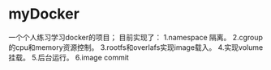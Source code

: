 # myDocker
一个个人练习学习docker的项目；
目前实现了：
1.namespace 隔离。
2.cgroup 的cpu和memory资源控制。
3.rootfs和overlafs实现image载入。
4.实现volume挂载。
5.后台运行。
6.image commit

